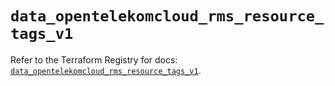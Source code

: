 # `data_opentelekomcloud_rms_resource_tags_v1`

Refer to the Terraform Registry for docs: [`data_opentelekomcloud_rms_resource_tags_v1`](https://registry.terraform.io/providers/opentelekomcloud/opentelekomcloud/1.36.45/docs/data-sources/rms_resource_tags_v1).

